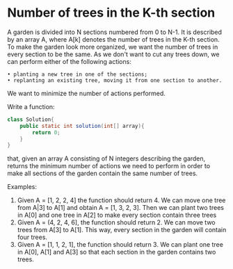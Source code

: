 # Number of trees in the K-th section 

A garden is divided into N sections numbered from 0 to N-1. 
It is described by an array A, where A[k] denotes the number of trees in the K-th section. To make the garden look more organized, we want the number of trees in every section to be the same. As we don't want to cut any trees down, we can perform either of the following actions:

    • planting a new tree in one of the sections;
    • replanting an existing tree, moving it from one section to another.
We want to minimize the number of actions performed.

Write a function:
```java
class Solution{
    public static int solution(int[] array){
        return 0;
    }
}
```

that, given an array A consisting of N integers describing the garden, returns the minimum number of actions we need to perform in order to make all sections of the garden contain the same number of trees.

Examples:
1. Given A = [1, 2, 2, 4] the function should return 4. We can move
   one tree from A|3] to A[1] and obtain A = [1, 3, 2, 3]. Then we can
   plant two trees in A[0] and one tree in A[2] to make every section contain three trees
2. Given A = (4, 2, 4, 6], the function should return 2. We can move
   two trees from A[3] to A[1]. This way, every section in the garden will contain four trees.
3. Given A = [1, 1, 2, 1], the function should return 3. We can plant
   one tree in A[0], A[1] and A[3] so that each section in the garden contains two trees.